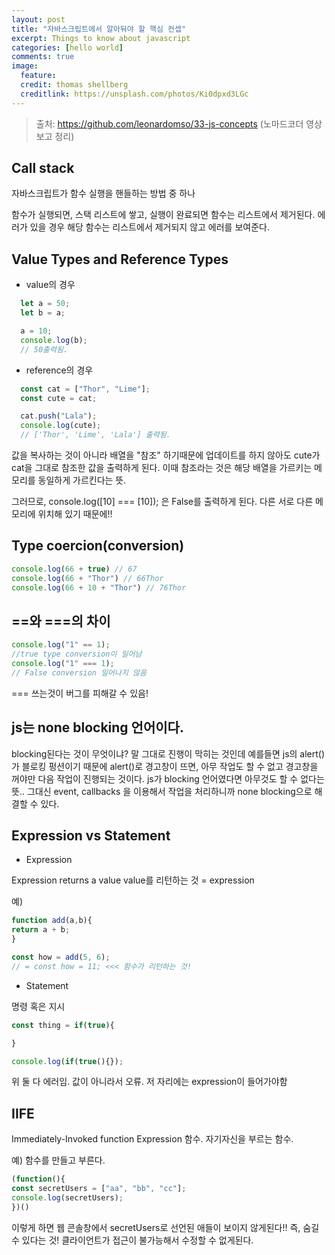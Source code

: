 ```yaml
---
layout: post
title: "자바스크립트에서 알아둬야 할 핵심 컨셉"
excerpt: Things to know about javascript
categories: [hello world]
comments: true
image:
  feature:
  credit: thomas shellberg
  creditlink: https://unsplash.com/photos/Ki0dpxd3LGc
---
```



>출처: https://github.com/leonardomso/33-js-concepts (노마드코더 영상보고 정리)

## Call stack
자바스크립트가 함수 실행을 핸들하는 방법 중 하나

함수가 실행되면, 스택 리스트에 쌓고, 실행이 완료되면 함수는 리스트에서 제거된다. 에러가 있을 경우 해당 함수는 리스트에서 제거되지 않고 에러를 보여준다.


## Value Types and Reference Types

- value의 경우

```javascript
  let a = 50;
  let b = a;

  a = 10;
  console.log(b);
  // 50출력됨.

```

- reference의 경우

```javascript
  const cat = ["Thor", "Lime"];
  const cute = cat;

  cat.push("Lala");
  console.log(cute);
  // ['Thor', 'Lime', 'Lala'] 출력됨.
```

값을 복사하는 것이 아니라 배열을 "참조" 하기때문에 업데이트를 하지 않아도 cute가 cat을 그대로 참조한 값을 출력하게 된다. 이때 참조라는 것은 해당 배열을 가르키는 메모리를 동일하게 가르킨다는 뜻.

그러므로,
console.log([10] === [10]);
은 False를 출력하게 된다.
다른 서로 다른 메모리에 위치해 있기 때문에!!


## Type coercion(conversion)
```javascript
console.log(66 + true) // 67
console.log(66 + "Thor") // 66Thor
console.log(66 + 10 + "Thor") // 76Thor

```


## ==와 ===의 차이
```javascript
console.log("1" == 1);
//true type conversion이 일어남
console.log("1" === 1);
// False conversion 일어나지 않음
```
=== 쓰는것이 버그를 피해갈 수 있음!

## js는 none blocking 언어이다.

blocking된다는 것이 무엇이냐? 말 그대로 진행이 막히는 것인데
예를들면 js의 alert() 가 블로킹 펑션이기 때문에 alert()로 경고창이 뜨면, 아무 작업도 할 수 없고
경고창을 꺼야만 다음 작업이 진행되는 것이다.
js가 blocking 언어였다면 아무것도 할 수 없다는 뜻..
그대신 event, callbacks 을 이용해서 작업을 처리하니까 none blocking으로 해결할 수 있다.


## Expression vs Statement

- Expression

Expression returns a value
value를 리턴하는 것 = expression

예)
```javascript
function add(a,b){
return a + b;
}

const how = add(5, 6);
// = const how = 11; <<< 함수가 리턴하는 것!
```


- Statement

명령 혹은 지시

```javascript
const thing = if(true){

}

console.log(if(true(){});
````

위 둘 다 에러임. 값이 아니라서 오류.
저 자리에는 expression이 들어가야함


## IIFE

Immediately-Invoked function Expression
함수. 자기자신을 부르는 함수.

예) 함수를 만들고 부른다.
```javascript
(function(){
const secretUsers = ["aa", "bb", "cc"];
console.log(secretUsers);
})()
```

이렇게 하면 웹 콘솔창에서 secretUsers로 선언된 애들이 보이지 않게된다!! 즉, 숨길 수 있다는 것! 클라이언트가 접근이 불가능해서 수정할 수 없게된다.

